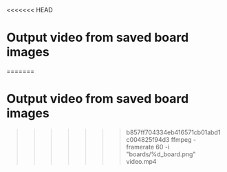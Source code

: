 <<<<<<< HEAD













# Output video from saved board images

=======













# Output video from saved board images

>>>>>>> b857ff704334eb416571cb01abd1c004825f94d3
ffmpeg -framerate 60 -i "boards/%d_board.png" video.mp4